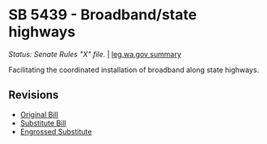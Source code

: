 # SB 5439 - Broadband/state highways
*Status: Senate Rules "X" file.* | [leg.wa.gov summary](https://app.leg.wa.gov/billsummary?BillNumber=5439&Year=2021)

Facilitating the coordinated installation of broadband along state highways.

## Revisions
* [Original Bill](1/)
* [Substitute Bill](S/)
* [Engrossed Substitute](S.E/)